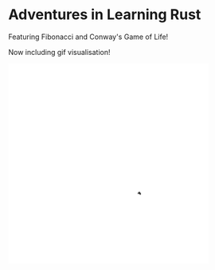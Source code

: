 # Adventures in Learning Rust
Featuring Fibonacci and Conway's Game of Life!

Now including gif visualisation!

<!-- ![R-Pentomino_201_x_201](https://github.com/BarberAlec/rust-visualisations/blob/master/r_pentomino.gif =502x502) -->
<img src="https://github.com/BarberAlec/rust-visualisations/blob/master/r_pentomino.gif" width="402" height="402"/>